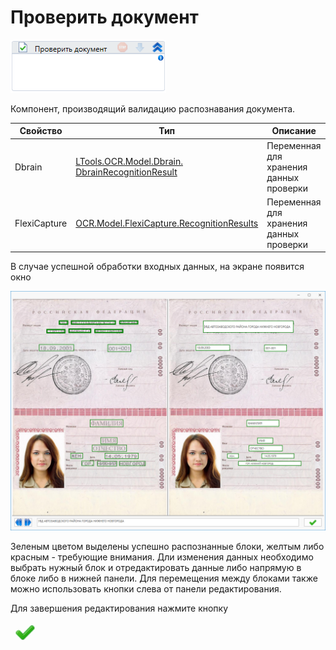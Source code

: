 # Проверить документ

![](<../../../.gitbook/assets/image (68).png>)

Компонент, производящий валидацию распознавания документа.

| Свойство     | Тип                                                                                             | Описание                                |
| ------------ | ----------------------------------------------------------------------------------------------- | --------------------------------------- |
| Dbrain       | [LTools.OCR.Model.Dbrain. DbrainRecognitionResult](dbrain/datatypes/dbrainrecognitionresult.md) | Переменная для хранения данных проверки |
| FlexiCapture | [OCR.Model.FlexiCapture.RecognitionResults](el\_ocr\_flexi/tipy-dannykh/recognitionresult.md)   | Переменная для хранения данных проверки |

В случае успешной обработки входных данных, на экране появится окно&#x20;

![](<../../../.gitbook/assets/image (846).png>)

Зеленым цветом выделены успешно распознанные блоки, желтым либо красным - требующие внимания. Дли изменения данных необходимо выбрать нужный блок и отредактировать данные либо напрямую в блоке либо в нижней панели. Для перемещения между блоками также можно использовать кнопки слева от панели редактирования.

Для завершения редактирования нажмите кнопку&#x20;

![](<../../../.gitbook/assets/image (915).png>)
